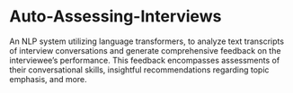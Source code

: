 # Auto-Assessing-Interviews
An NLP system utilizing language transformers, to analyze text transcripts of interview conversations and generate comprehensive feedback on the interviewee’s performance. This feedback encompasses assessments of their conversational skills, insightful recommendations regarding topic emphasis, and more.
